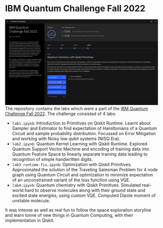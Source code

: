 # IBM Quantum Challenge Fall 2022
![IBM Quantum Challenge Fall 2022 Completion](All-Lab-Completion.png)
The repository contains the labs which were a part of the [IBM Quantum Challenge Fall 2022](https://challenges.quantum-computing.ibm.com/fall-2022). The challenge consisted of 4 labs:
- `lab1.ipynb`: Introduction to Primitives on Qiskit Runtime. Learnt about Sampler and Estimator to find expectation of Hamiltonians of a Quantum Circuit and sample probability distribution. Focussed on Error Mitigation and working with Noisy low qubit systems (NISQ Era). 
- `lab2.ipynb`: Quantum Kernel Learning with Qiskit Runtime. Explored Quantum Support Vector Machine and encoding of training data into Quantum Feature Space to linearly separate training data leading to recognition of simple handwritten digits. 
- `lab3-runtime-fix.ipynb`: Optimization with Qiskit Primitives. Approximated the solution of the Traveling Salesman Problem for 4 node graph using Quantum Circuit and optimization to minimize expectation of an unconstrained variant of the loss function using VQE.
- `lab4.ipynb`: Quantum chemistry with Qiskit Primitives. Simulated real-world hard to observe molecules along with their ground state and excited state energies, using custom VQE. Computed Dipole moment of unstable molecule.

It was intense as well as real fun to follow the space exploration storyline and learn tonne of new things in Quantum Computing, with their implementation in Qiskit. 
